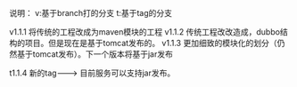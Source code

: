 说明：
    v:基于branch打的分支
    t:基于tag的分支

v1.1.1 将传统的工程改成为maven模块的工程
v1.1.2 传统工程改改造成，dubbo结构的项目。但是现在是基于tomcat发布的。
v1.1.3 更加细致的模块化的划分（仍然基于tomcat发布）。下一个版本将基于jar发布

t1.1.4 新的tag--->  目前服务可以支持jar发布。